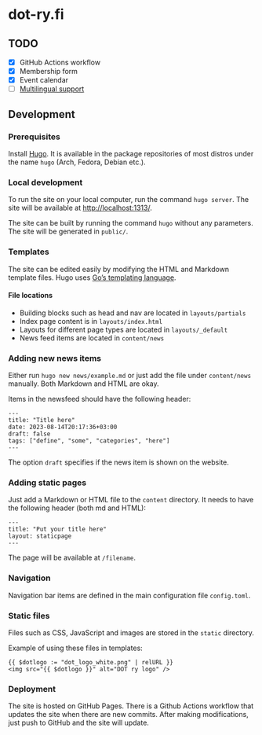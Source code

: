 # dot-ry.fi

## TODO
 - [x] GitHub Actions workflow
 - [x] Membership form
 - [x] Event calendar
 - [ ] [Multilingual support](https://gohugo.io/content-management/multilingual/)

## Development
### Prerequisites
Install [Hugo](https://gohugo.io/installation/). It is available in the package repositories of most distros under the name `hugo` (Arch, Fedora, Debian etc.).

### Local development
To run the site on your local computer, run the command `hugo server`. The site will be available at [http://localhost:1313/](http://localhost:1313/).

The site can be built by running the command `hugo` without any parameters. The site will be generated in `public/`.


### Templates
The site can be edited easily by modifying the HTML and Markdown template files. Hugo uses [Go’s templating language](https://gohugo.io/templates/introduction/).

#### File locations
* Building blocks such as head and nav are located in `layouts/partials`
* Index page content is in `layouts/index.html`
* Layouts for different page types are located in `layouts/_default`
* News feed items are located in `content/news`

### Adding new news items
Either run `hugo new news/example.md` or just add the file under `content/news` manually. Both Markdown and HTML are okay.

Items in the newsfeed should have the following header:

    ---
    title: "Title here"
    date: 2023-08-14T20:17:36+03:00
    draft: false
    tags: ["define", "some", "categories", "here"]
    ---

The option `draft` specifies if the news item is shown on the website.

### Adding static pages
Just add a Markdown or HTML file to the `content` directory. It needs to have the following header (both md and HTML):

    ---
    title: "Put your title here"
    layout: staticpage
    ---

The page will be available at `/filename`.

### Navigation
Navigation bar items are defined in the main configuration file `config.toml`.

### Static files
Files such as CSS, JavaScript and images are stored in the `static` directory.

Example of using these files in templates:

    {{ $dotlogo := "dot_logo_white.png" | relURL }}
    <img src="{{ $dotlogo }}" alt="DOT ry logo" />

### Deployment
The site is hosted on GitHub Pages. There is a Github Actions workflow that updates the
site when there are new commits. After making modifications, just push to GitHub and the
site will update.
